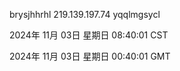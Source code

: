 brysjhhrhl 219.139.197.74 yqqlmgsycl

2024年 11月 03日 星期日 08:40:01 CST

2024年 11月 03日 星期日 00:40:01 GMT
